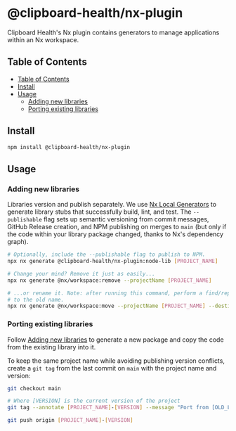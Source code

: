 # @clipboard-health/nx-plugin

Clipboard Health's Nx plugin contains generators to manage applications within an Nx workspace.

## Table of Contents

- [Table of Contents](#table-of-contents)
- [Install](#install)
- [Usage](#usage)
  - [Adding new libraries](#adding-new-libraries)
  - [Porting existing libraries](#porting-existing-libraries)

## Install

```bash
npm install @clipboard-health/nx-plugin
```

## Usage

### Adding new libraries

Libraries version and publish separately. We use [Nx Local Generators](https://nx.dev/recipes/generators/local-generators) to generate library stubs that successfully build, lint, and test. The `--publishable` flag sets up semantic versioning from commit messages, GitHub Release creation, and NPM publishing on merges to `main` (but only if the code within your library package changed, thanks to Nx's dependency graph).

```bash
# Optionally, include the --publishable flag to publish to NPM.
npx nx generate @clipboard-health/nx-plugin:node-lib [PROJECT_NAME]

# Change your mind? Remove it just as easily...
npx nx generate @nx/workspace:remove --projectName [PROJECT_NAME]

# ...or rename it. Note: after running this command, perform a find/replace for remaining references
# to the old name.
npx nx generate @nx/workspace:move --projectName [PROJECT_NAME] --destination=[NEW_PROJECT_NAME]
```

### Porting existing libraries

Follow [Adding new libraries](#adding-new-libraries) to generate a new package and copy the code from the existing library into it.

To keep the same project name while avoiding publishing version conflicts, create a `git tag` from the last commit on `main` with the project name and version:

```bash
git checkout main

# Where [VERSION] is the current version of the project
git tag --annotate [PROJECT_NAME]-[VERSION] --message "Port from [OLD_LOCATION]"

git push origin [PROJECT_NAME]-[VERSION]
```
